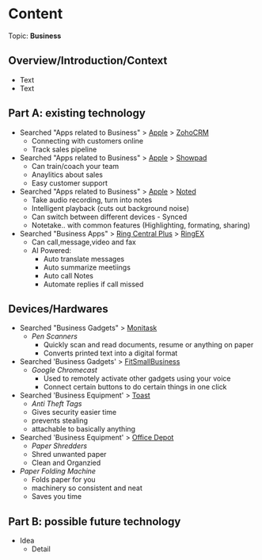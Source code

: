 # Content
Topic: **Business**

## Overview/Introduction/Context
* Text
* Text

## Part A: existing technology
* Searched "Apps related to Business" > [Apple](https://www.apple.com/business/docs/resources/Apps_in_Business_Getting_Started_Guide.pdf) > [ZohoCRM](https://www.zoho.com/crm/)
  * Connecting with customers online
  * Track sales pipeline
* Searched "Apps related to Business" > [Apple](https://www.apple.com/business/docs/resources/Apps_in_Business_Getting_Started_Guide.pdf) > [Showpad](https://www.showpad.com/)
  * Can train/coach your team
  * Anaylitics about sales
  * Easy customer support
* Searched "Apps related to Business" > [Apple](https://www.apple.com/business/docs/resources/Apps_in_Business_Getting_Started_Guide.pdf) > [Noted](https://www.notedapp.io/)
  * Take audio recording, turn into notes
  * Intelligent playback (cuts out background noise)
  * Can switch between different devices - Synced
  * Notetake.. with common features (Highlighting, formating, sharing)
* Searched "Business Apps" > [Ring Central Plus](https://www.ringcentral.com/us/en/blog/free-business-apps/) > [RingEX](https://www.ringcentral.com/ringex.html)
  * Can call,message,video and fax
  * AI Powered:
    * Auto translate messages
    * Auto summarize meetiings
    * Auto call Notes
    * Automate replies if call missed
 ## Devices/Hardwares
 * Searched "Business Gadgets" > [Monitask](https://www.monitask.com/en/blog/ten-must-have-gadgets-for-business-leaders-and-project-managers)
   * _Pen Scanners_
     * Quickly scan and read documents, resume or anything on paper
     * Converts printed text into a digital format
* Searched 'Business Gadgets' > [FitSmallBusiness](https://fitsmallbusiness.com/office-gadgets/)
   * _Google Chromecast_
     * Used to remotely activate other gadgets using your voice
     * Connect certain buttons to do certain things in one click
* Searched 'Business Equipment' > [Toast](https://pos.toasttab.com/blog/on-the-line/small-business-equipment?srsltid=AfmBOooWl_Cwpdx2okoXcTt14fjcIuYWTuRoh996p2EVMRptkWSAlQOV)
   * _Anti Theft Tags_
    * Gives security easier time
    * prevents stealing
    * attachable to basically anything
* Searched 'Business Equipment' > [Office Depot](https://www.officedepot.com/b/office-equipment/N-509740)
  * _Paper Shredders_
   * Shred unwanted paper
   * Clean and Organzied
 * _Paper Folding Machine_
   * Folds paper for you
   * machinery so consistent and neat
   * Saves you time
       
## Part B: possible future technology
* Idea
  * Detail
